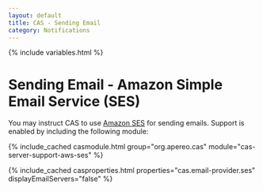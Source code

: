 ```yaml
---
layout: default
title: CAS - Sending Email
category: Notifications
---
```


{% include variables.html %}

# Sending Email - Amazon Simple Email Service (SES)
   
You may instruct CAS to use [Amazon SES](https://aws.amazon.com/ses/) for sending emails.
Support is enabled by including the following module:

{% include_cached casmodule.html group="org.apereo.cas" module="cas-server-support-aws-ses" %}

{% include_cached casproperties.html properties="cas.email-provider.ses" displayEmailServers="false" %}
